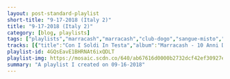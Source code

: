 ```yaml
---
layout: post-standard-playlist
short-title: "9-17-2018 (Italy 2)"
title: "9-17-2018 (Italy 2)"
category: [blog, playlists]
tags: ["playlists","marracash","marracash","club-dogo","sangue-misto","vale-lambo","club-dogo,-vincenzo,-marracash","marracash","vincenzo-da-via-anfossi,-marracash","kaos!","bassi-maestro","inoki","club-dogo","club-dogo","colle-der-fomento","bassi-maestro,-ape,-zampa","fabri-fibra","neffa","kaos!","frankie-hi-nrg-mc,-riccardo-sinigallia","mondo-marcio","mezzosangue","noyz-narcos","club-dogo","mistaman","club-dogo","marracash,-vincenzo-da-via-anfossi,-guè,-jake-la-furia","club-dogo,-marracash","j-ax,-guè","vincenzo-da-via-anfossi","kaos!","colle-der-fomento,-kaos-one","club-dogo","inoki,-joe-cassano","colle-der-fomento","vincenzo-da-via-anfossi,-club-dogo","fabri-fibra","fabri-fibra,-claver-gold","noyz-narcos","noyz-narcos","club-dogo","marracash","inoki","marracash","marracash","club-dogo,-marracash","club-dogo,-marracash","kaos!","guè","guè,-marracash","salmo","salmo","salmo,-travis-barker","salmo,-gemitaiz,-madman","salmo,-rose-villain","salmo,-victor-kwality,-travis-barker","salmo","salmo","salmo,-nitro","salmo,-fritz-da-cat","salmo","hell-raton,-ensi,-salmo,-en?gma,-bassi-maestro,-rocco-hunt,-gemitaiz","salmo","salmo","salmo","salmo,-nitro,-en?gma","guè,-tony-effe,-il-profeta","sfera-ebbasta","sfera-ebbasta","fabri-fibra","gemitaiz","vegas-jones,-nitro","el-raton,-bassi-maestro,-rasty-kilo,-madman,-en?gma,-noyz-narcos,-jack-the-smoker,-salmo,-rocco-hunt,-gemitaiz,-nitro","madman","sfera-ebbasta,-drefgold","emis-killa,-capo-plaza","salmo","ghali","salmo","salmo","dani-faiv,-tha-supreme","salmo","mambolosco,-edo-fendy","salmo","emis-killa","marracash,-salmo,-coez","gemitaiz","vegas-jones","achille-lauro,-boss-doms,-gemitaiz,-quentin40,-puritano","noyz-narcos","noyz-narcos","dark-polo-gang","sfera-ebbasta","rkomi,-marracash","gemitaiz,-madman","nitro","guè","gemitaiz,-guè","noyz-narcos,-salmo","madman,-gemitaiz","salmo","guè,-marracash","nitro","izi","capo-plaza,-ghali","gemitaiz","nitro,-salmo","salmo,-jack-the-smoker,-mondo-marcio,-coez","salmo","salmo","salmo","salmo,-mezzosangue","salmo","salmo","dark-polo-gang","kalash,-sfera-ebbasta","og-eastbull,-achille-lauro,-boss-doms","gemitaiz,-achille-lauro","canesecco","canesecco","canesecco,-jdr","canesecco","carl-brave-x-franco126","capo-plaza,-sfera-ebbasta,-drefgold","aban,-noyz-narcos","gabry-ponte,-dj-matrix,-mambolosco,-nashley","noyz-narcos,-duke-montana","capo-plaza","jack-the-smoker,-salmo","gemitaiz","carl-brave,-ugo-borghetti,-bipuntato","boomdabash,-loredana-bertè","achille-lauro,-gow-tribe,-boss-doms","nitro,-lazza","calcutta-","vasco-rossi","baby-k","en?gma,-hell-raton,-nitro","salmo,-slait","fabri-fibra","noyz-narcos,-luchè,-capo-plaza","fabri-fibra,-gianna-nannini","fabri-fibra,-nitro,-yazee","fabri-fibra","fabri-fibra,-tolu-kuti","fabri-fibra,-madman","fabri-fibra","fabri-fibra","nitro","calcutta-,-takagi,-ketra","fabri-fibra,-neffa","gemitaiz,-coez","capo-plaza","fabri-fibra","fabri-fibra","fabri-fibra","dark-polo-gang","og-eastbull,-dogslife,-mago-del-blocco","emis-killa","marracash,-guè","rocco-hunt,-neffa","babaman","nerone,-gemitaiz,-salmo","tutti-fenomeni,-close-listen","two-fingerz","two-fingerz","two-fingerz","two-fingerz","two-fingerz,-guè","two-fingerz","two-fingerz","two-fingerz,-fedez","two-fingerz","two-fingerz","two-fingerz","two-fingerz,-emis-killa","fedez","fedez","fedez","fedez,-j-ax","fedez,-guè","fedez","fedez","fedez","fedez","fedez,-gianna-nannini","fedez,-j-ax","fedez","club-dogo","club-dogo,-marracash","club-dogo,-j-ax","club-dogo,-il-cile","club-dogo","marracash","marracash","marracash,-emis-killa","marracash","marracash","marracash","marracash,-j-ax,-guè","club-dogo","club-dogo,-j-ax","club-dogo","club-dogo,-lele-spedicato-\"negramaro\"","club-dogo,-entics","club-dogo","club-dogo,-arisa","fedez","fabri-fibra,-elisa","fedez","fedez","fedez","fedez,-francesca-michielin","fedez","fedez,-malika-ayane","fedez","fedez,-elisa","fedez","fedez,-noemi","fedez","fedez,-j-ax","articolo-31","j-ax","articolo-31","j-ax","j-ax","articolo-31","j-ax","articolo-31,-paola-turci","j-ax","articolo-31,-reverendo","articolo-31","j-ax","j-ax","articolo-31","j-ax","articolo-31","articolo-31,-lucio-dalla","articolo-31","articolo-31","articolo-31","articolo-31","j-ax","articolo-31","articolo-31","j-ax","j-ax","articolo-31","articolo-31","j-ax","articolo-31","articolo-31","fabri-fibra","fabri-fibra","fabri-fibra","fabri-fibra,-nitro","fabri-fibra","club-dogo","salmo,-nitro,-jack-the-smoker,-stereoliez,-ceri","en?gma,-nitro","club-dogo","gemitaiz-&-madman,-coez","deleterio,-marracash,-attila","club-dogo","club-dogo","marracash","marracash","dargen-d'amico,-fedez,-mistico","j-ax","j-ax","j-ax","j-ax","j-ax","j-ax","j-ax","j-ax,-club-dogo","j-ax,-valerio-jovine","j-ax,-weedo","j-ax","j-ax,-fedez","marracash,-achille-lauro","marracash","marracash","marracash,-tiziano-ferro","fabri-fibra,-nesli","j-ax","j-ax","j-ax,-emiliano-valverde","club-dogo","don-joe,-club-dogo","fabri-fibra,-nitro,-salmo","fabri-fibra,-gemitaiz,-madman","marracash,-luchè","articolo-31,-paola-folli","nitro","briga","j-ax,-the-styles","caneda,-fedez,-j-ax,-gemitaiz,-rocco-hunt,-baby-k,-emis-killa","nitro,-dj-ms","nitro","guè","fabri-fibra,-marracash","guè,-akon","marracash","fedez,-danti,-simon-de-jano","fedez,-marracash,-guè","marracash,-fabri-fibra","guè","fedez","guè","fedez","fritz-da-cat,-guè,-nitro,-madman","fedez","guè","fedez","ensi,-noyz-narcos,-salmo","don-joe,-shablo,-fabri-fibra,-jake-la-furia,-noyz-narcos,-marracash,-guè,-j-ax,-francesco-sarcina","fedez","fedez,-mika","noyz-narcos-&-fritz-da-cat","noyz-narcos-&-fritz-da-cat,-salmo","shade","nitro","fabri-fibra,-guè","salmo,-hell-raton,-en?gma,-slait","articolo-31","sfera-ebbasta,-charlie-charles,-luchè,-marracash","guè","guè,-ntò","lowlow,-sercho,-briga","salmo","emis-killa,-j-ax","marracash","club-dogo","coez","marracash,-federica-abbate","coez","coez","cor-veleno","salmo","salmo","cor-veleno","cor-veleno","cor-veleno","marracash","cor-veleno","cor-veleno,-martina-may","fedez,-jake-la-furia","salmo","guè,-jack-jaselli","jake-la-furia,-luca-carboni","salmo","marracash","izi,-ensi","izi","j-ax,-fedez","jake-la-furia,-emis-killa","izi,-moses-sangare","nitro","nitro","marracash,-guè","marracash,-guè","marracash,-guè","marracash,-guè","marracash,-guè","cor-veleno,-danno","marracash,-guè","marracash,-guè","luchè","luchè,-guè","luchè","luchè,-da-blonde","fabri-fibra","fred-de-palma,-marracash","briga,-mostro,-clementino","fred-de-palma","briga","briga,-gemello","emis-killa","emis-killa,-jake-la-furia","emis-killa,-neffa","salmo,-rose-villain","marracash,-guè","j-ax,-fedez,-stash,-levante","j-ax,-fedez","lowlow","salmo,-nitro,-axos","ghali","sfera-ebbasta","marracash,-guè","marracash,-guè,-sfera-ebbasta","marracash,-guè,-fabri-fibra","marracash,-guè","lowlow,-marianne-mirage","j-ax,-fedez,-sergio-sylvestre","j-ax,-fedez","j-ax,-fedez","caparezza","fabri-fibra","fabri-fibra","fabri-fibra,-thegiornalisti","danti,-giulia-penna","guè","guè","guè,-sfera-ebbasta","salmo","sfera-ebbasta","guè,-el-micha","frankie-hi-nrg-mc,-riccardo-sinigallia","coez","coez","coez","coez","j-ax,-fedez","fabri-fibra","fabri-fibra","nitro","nitro","nitro","nitro,-madman","sfera-ebbasta,-quavo","perturbazione","viola","management","levante","diodato","green-like-july","cosmetic","linea-77,-ln-ripley","massimo-volume","appino","saluti-da-saturno","luminal","marco-germani,-laura-ferro","bianco","riccardo-latteri","carolina-bubbico","luca-morino,-combo-luminoso","fabio-cinti","elio-petri","fine-before-you-came","maria-antonietta","wildmen","spiral69","petramante","una-(ita)","giacomo-toni","kutso","the-cyborgs"]
tracks: [{"title":"Con I Soldi In Testa","album":"Marracash - 10 Anni Dopo (Inediti e Rarità)","artists":"Marracash"},{"title":"Nuovo Papa 2018","album":"Marracash - 10 Anni Dopo (Inediti e Rarità)","artists":"Marracash"},{"title":"Tornerò Da Re - Parte II","album":"Vile Denaro (Plus Tornerò Da Re Parte II)","artists":"Club Dogo"},{"title":"Lo straniero","album":"SXM","artists":"Sangue Misto"},{"title":"Patrizio","album":"Medusa Deluxe - EP","artists":"Vale Lambo"},{"title":"Puro Bogotà","album":"Vile Denaro (Plus Tornerò Da Re Radio Edit)","artists":"Club Dogo, Vincenzo, Marracash"},{"title":"Tutto Questo","album":"Marracash","artists":"Marracash"},{"title":"Popolari","album":"L'Ora D'Aria","artists":"Vincenzo Da Via Anfossi, Marracash"},{"title":"Il 6° Senso","album":"kARMA","artists":"Kaos!"},{"title":"Foto di gruppo","album":"Foto di gruppo","artists":"Bassi Maestro"},{"title":"Bologna By Night 2004","album":"Fabiano detto Inoki","artists":"Inoki"},{"title":"Cronache di resistenza - Hard to do","album":"Mi fist (Remastered version)","artists":"Club Dogo"},{"title":"Hardboiled - Sabotatori","album":"Mi fist (Remastered version)","artists":"Club Dogo"},{"title":"Il cielo su Roma","album":"Scienza Doppia H","artists":"Colle Der Fomento"},{"title":"Giorni matti (feat. Ape, Zampa)","album":"Classe 73","artists":"Bassi Maestro, Ape, Zampa"},{"title":"Rap in vena","album":"Mr. Simpatia (Remastered Version)","artists":"Fabri Fibra"},{"title":"Aspettando Il Sole","album":"Neffa E I Messaggeri Della Dopa","artists":"Neffa"},{"title":"Cose Preziose (Variante Di Lunenberg)","album":"-/-/-/-/- (L'attesa)","artists":"Kaos!"},{"title":"Quelli che benpensano (feat. Riccardo Sinigallia)","album":"La Morte Dei Miracoli & Diff. Coupling","artists":"Frankie HI-NRG MC, Riccardo Sinigallia"},{"title":"Dentro Alla Scatola","album":"Solo Un Uomo","artists":"Mondo Marcio"},{"title":"Diventa quello che sei","album":"Soul of a Supertramp","artists":"Mezzosangue"},{"title":"Attica","album":"Monster","artists":"Noyz Narcos"},{"title":"Una Volta Sola","album":"Penna Capitale","artists":"Club Dogo"},{"title":"Si salvi chi può","album":"M-theory","artists":"Mistaman"},{"title":"Butta Via Tutto","album":"Penna Capitale","artists":"Club Dogo"},{"title":"Benvenuti Nella Giungla","album":"Dogo Gang Presenta: Benvenuti Nella Giungla","artists":"Marracash, Vincenzo Da Via Anfossi, Guè, Jake La Furia"},{"title":"Briatori","album":"Penna Capitale","artists":"Club Dogo, Marracash"},{"title":"Rap n'roll","album":"Rap N' Roll","artists":"J-AX, Guè"},{"title":"Il Primo E L'Ultimo","album":"L'Ora D'Aria","artists":"Vincenzo Da Via Anfossi"},{"title":"La Via Del Vuoto","album":"-/-/-/-/- (L'attesa)","artists":"Kaos!"},{"title":"La Fenice (feat. Kaos One)","album":"Anima E Ghiaccio","artists":"Colle Der Fomento, Kaos One"},{"title":"Ragazzi Fuori Ft. Karkadan","album":"Dogocrazia","artists":"Club Dogo"},{"title":"Giorno E Notte (feat. Joe Cassano)","album":"The Newkingztape Vol. 1","artists":"Inoki, Joe Cassano"},{"title":"Piu' Forte Delle Bombe","album":"Anima E Ghiaccio","artists":"Colle Der Fomento"},{"title":"Cartier","album":"L'Ora D'Aria","artists":"Vincenzo Da Via Anfossi, Club Dogo"},{"title":"Bisogna Scrivere","album":"Guerra E Pace","artists":"Fabri Fibra"},{"title":"Idee Stupide","album":"Tradimento 10 Anni - Reloaded","artists":"Fabri Fibra, Claver Gold"},{"title":"Zoo De Roma","album":"Guilty","artists":"Noyz Narcos"},{"title":"Attica","album":"Monster Reloaded","artists":"Noyz Narcos"},{"title":"Spaghetti Western","album":"Vile Denaro","artists":"Club Dogo"},{"title":"Popolare 2018","album":"Marracash - 10 Anni Dopo (Inediti e Rarità)","artists":"Marracash"},{"title":"Il mio paese se ne frega","album":"Nobiltà di strada","artists":"Inoki"},{"title":"Dritto Al Punto","album":"Marracash","artists":"Marracash"},{"title":"Si' Si' Con La Testa","album":"Marracash","artists":"Marracash"},{"title":"Meglio Che Morto","album":"Dogocrazia","artists":"Club Dogo, Marracash"},{"title":"D.o.g.o.","album":"Penna Capitale","artists":"Club Dogo, Marracash"},{"title":"Insomnia","album":"kARMA","artists":"Kaos!"},{"title":"Mollami","album":"Vero","artists":"Guè"},{"title":"Relaxxx","album":"Gentleman","artists":"Guè, Marracash"},{"title":"PERDONAMI","album":"PERDONAMI","artists":"Salmo"},{"title":"Faraway","album":"Midnite (Deluxe Version)","artists":"Salmo"},{"title":"Bentley vs Cadillac (feat. Travis Barker)","album":"Hellvisback Platinum","artists":"Salmo, Travis Barker"},{"title":"Killer Game (feat. Gemitaiz & Madman)","album":"Midnite (Deluxe Version)","artists":"Salmo, Gemitaiz, MadMan"},{"title":"Don Medellín (feat. Rose Villain)","album":"Hellvisback Platinum","artists":"Salmo, Rose Villain"},{"title":"Il messia (feat. Victor Kwality & Travis Barker)","album":"Hellvisback","artists":"Salmo, Victor Kwality, Travis Barker"},{"title":"1984","album":"Hellvisback","artists":"Salmo"},{"title":"7 am","album":"Hellvisback","artists":"Salmo"},{"title":"Space Invaders (feat. Nitro)","album":"Midnite (Deluxe Version)","artists":"Salmo, Nitro"},{"title":"Demons To Diamonds (feat. Fritz da Cat)","album":"Death USB","artists":"Salmo, Fritz Da Cat"},{"title":"Un dio personale","album":"The Island Chainsaw Massacre","artists":"Salmo"},{"title":"King's Supreme","album":"Machete Mixtape Gold Edition","artists":"Hell Raton, Ensi, Salmo, En?gma, Bassi Maestro, Rocco Hunt, Gemitaiz"},{"title":"La prima volta","album":"The Island Chainsaw Massacre","artists":"Salmo"},{"title":"L'erba di Grace","album":"The Island Chainsaw Massacre","artists":"Salmo"},{"title":"S.A.L.M.O.","album":"Midnite (Deluxe Version)","artists":"Salmo"},{"title":"Crudité","album":"Machete Mixtape, Vol. 3","artists":"Salmo, Nitro, En?gma"},{"title":"Scarafaggio","album":"Gentleman","artists":"Guè, Tony Effe, Il Profeta"},{"title":"20 Collane","album":"Rockstar","artists":"Sfera Ebbasta"},{"title":"Ricchi x Sempre","album":"Rockstar","artists":"Sfera Ebbasta"},{"title":"La Pula Bussò","album":"Tradimento Platinum Edition","artists":"Fabri Fibra"},{"title":"Fuori","album":"Fuori","artists":"Gemitaiz"},{"title":"Trankilo","album":"Chic Nisello","artists":"Vegas Jones, Nitro"},{"title":"Battle Royale","album":"Machete Mixtape Iii","artists":"El Raton, Bassi Maestro, Rasty Kilo, MadMan, En?gma, Noyz Narcos, Jack The Smoker, Salmo, Rocco Hunt, Gemitaiz, Nitro"},{"title":"Bolla Papale Freestyle","album":"MM Vol. 2","artists":"MadMan"},{"title":"Sciroppo (feat. DrefGold)","album":"Rockstar (International Version)","artists":"Sfera Ebbasta, DrefGold"},{"title":"Serio (feat. Capo Plaza)","album":"Serio","artists":"Emis Killa, Capo Plaza"},{"title":"Russell Crowe","album":"Midnite (Deluxe Version)","artists":"Salmo"},{"title":"Cara Italia","album":"Cara Italia","artists":"Ghali"},{"title":"Yoko-ono","album":"The Island Chainsaw Massacre","artists":"Salmo"},{"title":"Giuda","album":"Hellvisback","artists":"Salmo"},{"title":"Gameboy Color - prod. tha Supreme","album":"Gameboy Color (prod. tha Supreme)","artists":"Dani Faiv, tha Supreme"},{"title":"Il senso dell'odio","album":"The Island Chainsaw Massacre","artists":"Salmo"},{"title":"Guarda come flexo","album":"Guarda come flexo","artists":"MamboLosco, Edo Fendy"},{"title":"Prima di dormire","album":"The Island Chainsaw Massacre","artists":"Salmo"},{"title":"Linda","album":"Linda","artists":"Emis Killa"},{"title":"A Volte Esagero","album":"Status","artists":"Marracash, Salmo, Coez"},{"title":"Oro E Argento","album":"Oro E Argento","artists":"Gemitaiz"},{"title":"Malibu","album":"Malibu","artists":"Vegas Jones"},{"title":"Thoiry Remix (Samba Trap Vol. 3 - Mitraglia Rec) (feat. Gemitaiz, Quentin40 & Puritano)","album":"Thoiry Remix (Samba Trap Vol. 3 - Mitraglia Rec) (feat. Gemitaiz, Quentin40 & Puritano)","artists":"Achille Lauro, Boss Doms, Gemitaiz, Quentin40, Puritano"},{"title":"Drag You to Hell","album":"B.B.C. Project","artists":"Noyz Narcos"},{"title":"My Love Song","album":"Monster","artists":"Noyz Narcos"},{"title":"Diego Armando Maradona","album":"Sick Side","artists":"Dark Polo Gang"},{"title":"Serpenti A Sonagli","album":"Rockstar","artists":"Sfera Ebbasta"},{"title":"Milano Bachata","album":"Io In Terra","artists":"Rkomi, Marracash"},{"title":"Blue Sky","album":"Kepler","artists":"Gemitaiz, MadMan"},{"title":"Rotten","album":"Suicidol","artists":"Nitro"},{"title":"Squalo","album":"Vero","artists":"Guè"},{"title":"Tanta Roba Anthem (feat. Guè)","album":"Tanta Roba Anthem (feat. Guè)","artists":"Gemitaiz, Guè"},{"title":"Mic Check (feat. Salmo)","album":"Enemy","artists":"Noyz Narcos, Salmo"},{"title":"Veleno 6","album":"MM Vol. 2","artists":"MadMan, Gemitaiz"},{"title":"L'alba","album":"Hellvisback","artists":"Salmo"},{"title":"Brivido","album":"Bravo Ragazzo (Royal Edition)","artists":"Guè, Marracash"},{"title":"Pleasantville","album":"Suicidol","artists":"Nitro"},{"title":"Chic","album":"Fenice","artists":"Izi"},{"title":"Ne è valsa la pena (feat. Ghali)","album":"20","artists":"Capo Plaza, Ghali"},{"title":"Scappo Via","album":"QVC Collection","artists":"Gemitaiz"},{"title":"Chairaggione (feat. Salmo)","album":"No Comment","artists":"Nitro, Salmo"},{"title":"Non esco mai","album":"Machete Mixtape, Vol. 3","artists":"Salmo, Jack The Smoker, Mondo Marcio, Coez"},{"title":"La festa è finita","album":"Hellvisback Platinum","artists":"Salmo"},{"title":"Black Widow","album":"Hellvisback Platinum","artists":"Salmo"},{"title":"Borderline","album":"Midnite (Deluxe Version)","artists":"Salmo"},{"title":"Sadico (feat. Mezzosangue)","album":"Midnite (Deluxe Version)","artists":"Salmo, Mezzosangue"},{"title":"Weishaupt","album":"Midnite (Deluxe Version)","artists":"Salmo"},{"title":"Io sono qui","album":"Hellvisback","artists":"Salmo"},{"title":"British","album":"British","artists":"Dark Polo Gang"},{"title":"Mwaka Moon - Remix","album":"Mwaka Moon (Remix)","artists":"Kalash, Sfera Ebbasta"},{"title":"Ballo del blocco feat. Achille Lauro (prod. Boss Doms) (feat. Achille Lauro & Boss Doms)","album":"Ballo del blocco feat. Achille Lauro (prod. Boss Doms) (feat. Achille Lauro & Boss Doms)","artists":"OG Eastbull, Achille Lauro, Boss Doms"},{"title":"Keanu Reeves (feat. Achille Lauro)","album":"Davide","artists":"Gemitaiz, Achille Lauro"},{"title":"S.P.Q.R.","album":"S.P.Q.R.","artists":"Canesecco"},{"title":"Senza Collare","album":"Senza Collare 2012","artists":"Canesecco"},{"title":"Dale Pa Atras (feat. Jdr)","album":"Senza Collare 2012","artists":"Canesecco, JDR"},{"title":"Me Te Inculo","album":"Senza Collare 2012","artists":"Canesecco"},{"title":"Tararì Tararà","album":"Polaroid 2.0","artists":"Carl Brave x Franco126"},{"title":"Tesla (feat. Sfera Ebbasta & DrefGold)","album":"20","artists":"Capo Plaza, Sfera Ebbasta, DrefGold"},{"title":"16 barre","album":"16 barre","artists":"Aban, Noyz Narcos"},{"title":"Ghostblaster","album":"Ghostblaster","artists":"Gabry Ponte, DJ Matrix, MamboLosco, Nashley"},{"title":"Don't Fuck With Me","album":"Verano Zombie","artists":"Noyz Narcos, Duke Montana"},{"title":"Nike Boy","album":"20","artists":"Capo Plaza"},{"title":"Sogni d'odio (feat. Salmo)","album":"Jack uccide","artists":"Jack The Smoker, Salmo"},{"title":"Mettere Giù","album":"L'Unico Compromesso (2016 Version)","artists":"Gemitaiz"},{"title":"Scusa (feat. Ugo Borghetti & B)","album":"Notti Brave","artists":"Carl Brave, Ugo Borghetti, Bipuntato"},{"title":"Non Ti Dico No","album":"Non Ti Dico No","artists":"Boomdabash, Loredana Bertè"},{"title":"Midnight Carnival","album":"Midnight Carnival","artists":"Achille Lauro, Gow Tribe, Boss Doms"},{"title":"Passepartout (feat. Lazza)","album":"No Comment","artists":"Nitro, Lazza"},{"title":"Paracetamolo","album":"Evergreen","artists":"Calcutta "},{"title":"Sally","album":"Nessun Pericolo...Per Te (Remastered 2017)","artists":"Vasco Rossi"},{"title":"Da zero a cento","album":"Da zero a cento","artists":"Baby K"},{"title":"Ganja Boat","album":"Machete Mixtape Gold Edition","artists":"En?gma, Hell Raton, Nitro"},{"title":"Morte in diretta","album":"The Island Chainsaw Massacre","artists":"Salmo, Slait"},{"title":"Non fare la puttana","album":"Mr. Simpatia (Remastered Version)","artists":"Fabri Fibra"},{"title":"Casa Mia (feat. Luchè & Capo Plaza)","album":"Enemy","artists":"Noyz Narcos, Luchè, Capo Plaza"},{"title":"In Italia","album":"Bugiardo (Slidepack)","artists":"Fabri Fibra, Gianna Nannini"},{"title":"Vaffan***O Scemo - Yazee Remix","album":"Tradimento 10 Anni - Reloaded","artists":"Fabri Fibra, Nitro, Yazee"},{"title":"CVDM","album":"Fenomeno (Masterchef EP)","artists":"Fabri Fibra"},{"title":"Su Le Mani","album":"Tradimento 10 Anni - Reloaded","artists":"Fabri Fibra, Tolu Kuti"},{"title":"Rompiti Il Collo","album":"Tradimento 10 Anni - Reloaded","artists":"Fabri Fibra, MadMan"},{"title":"Tranne Te","album":"Controcultura","artists":"Fabri Fibra"},{"title":"Applausi Per Fibra","album":"Tradimento Platinum Edition","artists":"Fabri Fibra"},{"title":"The Dark Side of the Mood","album":"Suicidol Post Mortem","artists":"Nitro"},{"title":"Oroscopo (feat. Takagi & Ketra)","album":"Oroscopo (feat. Takagi & Ketra)","artists":"Calcutta , Takagi, Ketra"},{"title":"Panico","album":"Guerra E Pace","artists":"Fabri Fibra, Neffa"},{"title":"Davide (feat. Coez)","album":"Davide","artists":"Gemitaiz, Coez"},{"title":"Interlude (Ora è la mia ora)","album":"20","artists":"Capo Plaza"},{"title":"Le Donne","album":"Controcultura","artists":"Fabri Fibra"},{"title":"Il Tappo","album":"Tradimento Platinum Edition","artists":"Fabri Fibra"},{"title":"Gonfio così","album":"Mr. Simpatia (Remastered Version)","artists":"Fabri Fibra"},{"title":"Diego Armando Maradona","album":"Sick Side","artists":"Dark Polo Gang"},{"title":"Bella Giornata (prod. Dogslife, Mago del blocco) (feat. Dogslife & Mago del Blocco)","album":"Bella Giornata (prod. Dogslife, Mago del blocco) (feat. Dogslife & Mago del Blocco)","artists":"OG Eastbull, Dogslife, Mago del Blocco"},{"title":"Rollercoaster","album":"Rollercoaster","artists":"Emis Killa"},{"title":"Salvador Dalì","album":"Santeria","artists":"Marracash, Guè"},{"title":"Se mi chiami (feat. Neffa)","album":"SignorHunt","artists":"Rocco Hunt, Neffa"},{"title":"La Coca","album":"Raggasonico","artists":"Babaman"},{"title":"Papparapa'","album":"Max","artists":"Nerone, Gemitaiz, Salmo"},{"title":"Per quanto ti amo","album":"Per quanto ti amo","artists":"Tutti Fenomeni, Close Listen"},{"title":"Amami","album":"Two Fingerz V","artists":"Two Fingerz"},{"title":"Burattino","album":"Mouse Music","artists":"Two Fingerz"},{"title":"Ciao","album":"Two Fingerz V","artists":"Two Fingerz"},{"title":"Come le vie a NY","album":"Mouse Music","artists":"Two Fingerz"},{"title":"Eco (feat. Guè)","album":"Mouse Music","artists":"Two Fingerz, Guè"},{"title":"Fuori piove","album":"Mouse Music","artists":"Two Fingerz"},{"title":"Guerra","album":"Two Fingerz V","artists":"Two Fingerz"},{"title":"La cassa dritta (feat. Fedez)","album":"Two Fingerz V","artists":"Two Fingerz, Fedez"},{"title":"Palloncini","album":"Two Fingerz V","artists":"Two Fingerz"},{"title":"Questa musica","album":"Mouse Music","artists":"Two Fingerz"},{"title":"Una bomba atomica","album":"Two Fingerz V","artists":"Two Fingerz"},{"title":"Vai a lavorare (feat. Emis Killa)","album":"Mouse Music","artists":"Two Fingerz, Emis Killa"},{"title":"Polaroid","album":"Sig. Brainwash - L'arte di accontentare","artists":"Fedez"},{"title":"Signorsì","album":"Sig. Brainwash - L'arte di accontentare","artists":"Fedez"},{"title":"Non ci pensi mai","album":"Sig. Brainwash - L'arte di accontentare","artists":"Fedez"},{"title":"Sembra semplice (feat. J-AX)","album":"Sig. Brainwash - L'arte di accontentare","artists":"Fedez, J-AX"},{"title":"Pensavo fosse amore e invece... (feat. Guè)","album":"Sig. Brainwash - L'arte di accontentare","artists":"Fedez, Guè"},{"title":"Nel mio piccolo","album":"Sig. Brainwash - L'arte di accontentare","artists":"Fedez"},{"title":"Presa bene (ogni tanto)","album":"Sig. Brainwash - L'arte di accontentare","artists":"Fedez"},{"title":"Dai cazzo Federico","album":"Sig. Brainwash - L'arte di accontentare","artists":"Fedez"},{"title":"Faccio brutto","album":"Sig. Brainwash - L'arte di accontentare","artists":"Fedez"},{"title":"Nuvole di fango (feat. Gianna Nannini)","album":"Sig. Brainwash - L'arte di accontentare Diamond Edition","artists":"Fedez, Gianna Nannini"},{"title":"Alza la testa (feat. J-AX)","album":"Il mio primo disco da venduto","artists":"Fedez, J-AX"},{"title":"Liberi in cattività","album":"Il mio primo disco da venduto","artists":"Fedez"},{"title":"Chissenefrega (In Discoteca)","album":"Noi Siamo Il Club (Reloaded Edition)","artists":"Club Dogo"},{"title":"Noi Siamo Il Club","album":"Noi Siamo Il Club (Reloaded Edition)","artists":"Club Dogo, Marracash"},{"title":"Sangue Blu","album":"Noi Siamo Il Club (Reloaded Edition)","artists":"Club Dogo, J-AX"},{"title":"Tutto Ciò Che Ho - New Version","album":"Noi Siamo Il Club (Reloaded Edition)","artists":"Club Dogo, Il Cile"},{"title":"Se Tu Fossi Me","album":"Noi Siamo Il Club (Reloaded Edition)","artists":"Club Dogo"},{"title":"Status","album":"Status","artists":"Marracash"},{"title":"King Del Rap","album":"King Del Rap","artists":"Marracash"},{"title":"Giusto Un Giro","album":"King Del Rap","artists":"Marracash, Emis Killa"},{"title":"Badabum Cha Cha","album":"Marracash","artists":"Marracash"},{"title":"Non Confondermi","album":"Marracash","artists":"Marracash"},{"title":"La Danza Della Pioggia","album":"Marracash","artists":"Marracash"},{"title":"Fattore Wow","album":"Marracash","artists":"Marracash, J-AX, Guè"},{"title":"Sgrilla!!","album":"Dogocrazia","artists":"Club Dogo"},{"title":"Brucia Ancora","album":"Dogocrazia","artists":"Club Dogo, J-AX"},{"title":"Lisa","album":"Non Siamo Più Quelli Di Mi Fist","artists":"Club Dogo"},{"title":"Sayonara","album":"Non Siamo Più Quelli Di Mi Fist","artists":"Club Dogo, Lele Spedicato \"Negramaro\""},{"title":"Quando Tornerò","album":"Non Siamo Più Quelli Di Mi Fist","artists":"Club Dogo, Entics"},{"title":"Dieci Anni Fa","album":"Non Siamo Più Quelli Di Mi Fist","artists":"Club Dogo"},{"title":"Fragili","album":"Non Siamo Più Quelli Di Mi Fist","artists":"Club Dogo, Arisa"},{"title":"Generazione bho","album":"Generazione bho","artists":"Fedez"},{"title":"Dagli Sbagli Si Impara","album":"Guerra E Pace","artists":"Fabri Fibra, Elisa"},{"title":"Vivere in campagna pubblicitaria","album":"Pop-hoolista","artists":"Fedez"},{"title":"Bella addormentata nel Bronx","album":"Pop-hoolista","artists":"Fedez"},{"title":"Voglio averti account","album":"Pop-hoolista","artists":"Fedez"},{"title":"Magnifico (feat. Francesca Michielin)","album":"Pop-hoolista","artists":"Fedez, Francesca Michielin"},{"title":"Non c'è due senza trash","album":"Pop-hoolista","artists":"Fedez"},{"title":"Sirene (feat. Malika Ayane)","album":"Pop-hoolista","artists":"Fedez, Malika Ayane"},{"title":"L'hai voluto tu","album":"Pop-hoolista","artists":"Fedez"},{"title":"Pop-hoolista (feat. Elisa)","album":"Pop-hoolista","artists":"Fedez, Elisa"},{"title":"Cardinal chic","album":"Pop-hoolista","artists":"Fedez"},{"title":"L'amore eternit (feat. Noemi)","album":"Pop-hoolista","artists":"Fedez, Noemi"},{"title":"Come no","album":"Pop-hoolista","artists":"Fedez"},{"title":"Viva l'Iva (feat. J-AX)","album":"Pop-hoolista","artists":"Fedez, J-AX"},{"title":"A Pugni Col Mondo","album":"Italiano Medio","artists":"Articolo 31"},{"title":"Altra vita","album":"Meglio Prima (?)","artists":"J-AX"},{"title":"Così e cosà","album":"Così Com' è","artists":"Articolo 31"},{"title":"Deca Dance","album":"Deca Dance","artists":"J-AX"},{"title":"Di Sana Pianta","album":"Di Sana Pianta","artists":"J-AX"},{"title":"Domani smetto","album":"Domani Smetto","artists":"Articolo 31"},{"title":"Domenica da coma","album":"Meglio Prima (?)","artists":"J-AX"},{"title":"Fuck You","album":"Domani Smetto","artists":"Articolo 31, Paola Turci"},{"title":"Generazione Zero","album":"Di Sana Pianta","artists":"J-AX"},{"title":"Gente che spera","album":"Domani Smetto","artists":"Articolo 31, Reverendo"},{"title":"I Consigli Di Un Pirla","album":"Italiano Medio","artists":"Articolo 31"},{"title":"I Love My Bike","album":"Meglio Prima (?)","artists":"J-AX"},{"title":"I Love Paranoia","album":"Deca Dance","artists":"J-AX"},{"title":"Il funkytarro","album":"Così Com' è","artists":"Articolo 31"},{"title":"Immorale","album":"Deca Dance","artists":"J-AX"},{"title":"L'altra metà","album":"Domani Smetto","artists":"Articolo 31"},{"title":"L'impresa eccezionale (feat. Lucio Dalla)","album":"Così Com' è","artists":"Articolo 31, Lucio Dalla"},{"title":"L'Italiano medio","album":"Italiano Medio","artists":"Articolo 31"},{"title":"L'Ultima Bomba In Città","album":"Domani Smetto","artists":"Articolo 31"},{"title":"La Canzone Del Dito","album":"Italiano Medio","artists":"Articolo 31"},{"title":"Maria Maria","album":"Messa Di Vespiri","artists":"Articolo 31"},{"title":"Meglio prima","album":"Meglio Prima (?)","artists":"J-AX"},{"title":"Non è un film","album":"Domani Smetto","artists":"Articolo 31"},{"title":"Pere","album":"Domani Smetto","artists":"Articolo 31"},{"title":"Piccoli per sempre","album":"Di Sana Pianta","artists":"J-AX"},{"title":"Reci-Divo","album":"Meglio Prima (?)","artists":"J-AX"},{"title":"Senza Dubbio","album":"Italiano Medio","artists":"Articolo 31"},{"title":"Spirale ovale","album":"Domani Smetto","artists":"Articolo 31"},{"title":"Ti amo o ti ammazzo","album":"Di Sana Pianta","artists":"J-AX"},{"title":"Tranqi Funky","album":"Così Com' è","artists":"Articolo 31"},{"title":"Noi No","album":"Domani Smetto","artists":"Articolo 31"},{"title":"Dove Fuggi?","album":"Turbe Giovanili","artists":"Fabri Fibra"},{"title":"Che Cazzata","album":"Tradimento Platinum Edition","artists":"Fabri Fibra"},{"title":"Vip In Trip","album":"Controcultura","artists":"Fabri Fibra"},{"title":"Doggy Style","album":"Machete Mixtape, Vol. 3","artists":"Fabri Fibra, Nitro"},{"title":"Rap in vena","album":"Hip Hop italiano: The Best Of","artists":"Fabri Fibra"},{"title":"Sai Zio","album":"Non Siamo Più Quelli Di Mi Fist","artists":"Club Dogo"},{"title":"Non sopporto (feat. Stereoliez & Ceri)","album":"Machete Mixtape, Vol. 3","artists":"Salmo, Nitro, Jack The Smoker, Stereoliez, Ceri"},{"title":"Au Revoir","album":"Machete Mixtape, Vol. 3","artists":"En?gma, Nitro"},{"title":"Il Mio Mondo, Le Mie Regole","album":"Dogocrazia","artists":"Club Dogo"},{"title":"Instagrammo","album":"Kepler","artists":"Gemitaiz & Madman, Coez"},{"title":"Gran Rap","album":"Dadaismo","artists":"Deleterio, Marracash, Attila"},{"title":"Spacco Tutto","album":"Spacco Tutto","artists":"Club Dogo"},{"title":"Soldi","album":"Non Siamo Più Quelli Di Mi Fist","artists":"Club Dogo"},{"title":"Sindrome Depressiva Da Social Network","album":"Status (Anteprima)","artists":"Marracash"},{"title":"In Radio","album":"Status (Anteprima)","artists":"Marracash"},{"title":"Bocciofili (con Fedez e Mistico)","album":"Vivere Aiuta A Non Morire","artists":"Dargen D'Amico, Fedez, Mistico"},{"title":"Intro","album":"Il bello d'esser brutti","artists":"J-AX"},{"title":"Ribelle e basta","album":"Il bello d'esser brutti","artists":"J-AX"},{"title":"Sopra la media","album":"Il bello d'esser brutti","artists":"J-AX"},{"title":"Sono di moda","album":"Il bello d'esser brutti","artists":"J-AX"},{"title":"Hai rotto il catso","album":"Il bello d'esser brutti","artists":"J-AX"},{"title":"Santoro e peyote","album":"Il bello d'esser brutti","artists":"J-AX"},{"title":"Il bello d'esser brutti","album":"Il bello d'esser brutti","artists":"J-AX"},{"title":"Old Skull","album":"Il bello d'esser brutti","artists":"J-AX, Club Dogo"},{"title":"Un altro viaggio","album":"Il bello d'esser brutti","artists":"J-AX, Valerio Jovine"},{"title":"The Pub Song","album":"Il bello d'esser brutti","artists":"J-AX, Weedo"},{"title":"L'uomo col cappello","album":"Il bello d'esser brutti","artists":"J-AX"},{"title":"Bimbiminkia4life","album":"Il bello d'esser brutti","artists":"J-AX, Fedez"},{"title":"Don","album":"Status","artists":"Marracash, Achille Lauro"},{"title":"20 Anni (Peso)","album":"Status","artists":"Marracash"},{"title":"Vendetta","album":"Status","artists":"Marracash"},{"title":"Senza Un Posto Nel Mondo","album":"Status","artists":"Marracash, Tiziano Ferro"},{"title":"Vaffan***O Scemo","album":"Tradimento Platinum Edition","artists":"Fabri Fibra, Nesli"},{"title":"Miss&MrHyde","album":"Il bello d'esser brutti","artists":"J-AX"},{"title":"Rock City","album":"Il bello d'esser brutti","artists":"J-AX"},{"title":"Tutto o niente","album":"Il bello d'esser brutti","artists":"J-AX, Emiliano Valverde"},{"title":"Weekend","album":"Weekend","artists":"Club Dogo"},{"title":"Status Symbol","album":"Ora O Mai Più","artists":"Don Joe, Club Dogo"},{"title":"Dexter","album":"Squallor","artists":"Fabri Fibra, Nitro, Salmo"},{"title":"Non Me Ne Frega Un Cazzo","album":"Squallor","artists":"Fabri Fibra, Gemitaiz, MadMan"},{"title":"Sushi & Cocaina","album":"Status","artists":"Marracash, Luchè"},{"title":"Domani (feat. Paola Folli)","album":"Così Com' è","artists":"Articolo 31, Paola Folli"},{"title":"Rotten","album":"Rotten","artists":"Nitro"},{"title":"Sei di mattina - Acoustic Version","album":"Never Again","artists":"Briga"},{"title":"+ Stile","album":"Di Sana Pianta","artists":"J-AX, The Styles"},{"title":"Seven","album":"Seven","artists":"Caneda, Fedez, J-AX, Gemitaiz, Rocco Hunt, Baby K, Emis Killa"},{"title":"Stronzo (feat. DJ MS)","album":"Suicidol","artists":"Nitro, Dj MS"},{"title":"Suicidol","album":"Suicidol","artists":"Nitro"},{"title":"Le Bimbe Piangono","album":"Le Bimbe Piangono","artists":"Guè"},{"title":"Playboy","album":"Squallor","artists":"Fabri Fibra, Marracash"},{"title":"Interstellar","album":"Vero (Anteprima)","artists":"Guè, Akon"},{"title":"Bentornato","album":"Status","artists":"Marracash"},{"title":"Single a vita (feat. Danti & Simon De Jano)","album":"Sig. Brainwash - L'arte di accontentare Diamond Edition","artists":"Fedez, Danti, Simon De Jano"},{"title":"Blues (feat. Marracash & Guè)","album":"Il mio primo disco da venduto","artists":"Fedez, Marracash, Guè"},{"title":"Vita Da Star - RMX","album":"Vita Da Star RMX / Playboy","artists":"Marracash, Fabri Fibra"},{"title":"Oro E Diamanti","album":"Vero","artists":"Guè"},{"title":"Ti vorrei dire","album":"Penisola che non c'è","artists":"Fedez"},{"title":"Bosseggiando","album":"Vero","artists":"Guè"},{"title":"Jet Set","album":"Il mio primo disco da venduto","artists":"Fedez"},{"title":"Never","album":"Fritz","artists":"Fritz Da Cat, Guè, Nitro, MadMan"},{"title":"Si scrive schiavitù si legge libertà","album":"Sig. Brainwash - L'arte di accontentare Diamond Edition","artists":"Fedez"},{"title":"Equilibrio","album":"Vero","artists":"Guè"},{"title":"Olivia Oil","album":"Pop-hoolista","artists":"Fedez"},{"title":"Stratocaster (feat. Noyz Narcos & Salmo)","album":"Rock Steady","artists":"Ensi, Noyz Narcos, Salmo"},{"title":"Le Leggende Non Muoiono Mai (Thori & Rocce Anthem)","album":"Le Leggende Non Muoiono Mai","artists":"Don Joe, Shablo, Fabri Fibra, Jake La Furia, Noyz Narcos, Marracash, Guè, J-AX, Francesco Sarcina"},{"title":"21 grammi","album":"21 grammi","artists":"Fedez"},{"title":"Beautiful Disaster","album":"Pop-Hoolista Cosodipinto Edition","artists":"Fedez, MIKA"},{"title":"Localz Only","album":"Localz Only","artists":"Noyz Narcos & Fritz Da Cat"},{"title":"Dal Tramonto All'Alba","album":"Localz Only","artists":"Noyz Narcos & Fritz Da Cat, Salmo"},{"title":"Mai una gioia","album":"Mirabilansia","artists":"Shade"},{"title":"Sassi e diamanti","album":"Suicidol","artists":"Nitro"},{"title":"E Tu Ci Convivi","album":"Squallor","artists":"Fabri Fibra, Guè"},{"title":"The Island (feat. Hell Raton, En?gma & Slait)","album":"Midnite (Deluxe Version)","artists":"Salmo, Hell Raton, En?gma, Slait"},{"title":"Bestie Mutanti","album":"Italiano Medio","artists":"Articolo 31"},{"title":"XDVRMX","album":"XDVR Reloaded","artists":"Sfera Ebbasta, Charlie Charles, Luchè, Marracash"},{"title":"Vero","album":"Vero (Royal Edition)","artists":"Guè"},{"title":"Tuta Di Felpa","album":"Vero (Royal Edition)","artists":"Guè, Ntò"},{"title":"Le solite canzoni","album":"Per sempre","artists":"lowlow, Sercho, Briga"},{"title":"1984","album":"1984","artists":"Salmo"},{"title":"A cena dai tuoi (feat. J-Ax) (feat. J-Ax)","album":"Mercurio","artists":"Emis Killa, J-AX"},{"title":"Catatonica","album":"Catatonica","artists":"Marracash"},{"title":"Un'Altra Via Non C'è","album":"Non Siamo Più Quelli Di Mi Fist","artists":"Club Dogo"},{"title":"Jet","album":"Niente che non va","artists":"Coez"},{"title":"Niente Canzoni D'Amore - Inedito","album":"Status (Inediti, Rarità & Live)","artists":"Marracash, Federica Abbate"},{"title":"La rabbia dei secondi","album":"Niente che non va","artists":"Coez"},{"title":"Niente che non va","album":"Niente che non va","artists":"Coez"},{"title":"Le guardie i pompieri e l'ambulanza","album":"Heavy Metal","artists":"Cor Veleno"},{"title":"Mic Taser","album":"Hellvisback","artists":"Salmo"},{"title":"Black Widow","album":"Hellvisback","artists":"Salmo"},{"title":"Un mestiere qualunque","album":"Heavy Metal","artists":"Cor Veleno"},{"title":"Fenomeni","album":"Heavy Metal","artists":"Cor Veleno"},{"title":"Heavy Metal","album":"Heavy Metal","artists":"Cor Veleno"},{"title":"Sogni Non Tuoi","album":"Status (Vendetta Edition)","artists":"Marracash"},{"title":"Non mentirmi mai - Originale","album":"Primo Squarta / Bomboclat","artists":"Cor Veleno"},{"title":"Spezzami l'anima (feat. Martina May)","album":"Buona Pace","artists":"Cor Veleno, Martina May"},{"title":"Il cemento non è un fiore (feat. Jake La Furia)","album":"Il mio primo disco da venduto","artists":"Fedez, Jake La Furia"},{"title":"Hellvisback","album":"Hellvisback","artists":"Salmo"},{"title":"Fuori Orario - Acoustic Jam Session","album":"Vero (Royal Edition)","artists":"Guè, Jack Jaselli"},{"title":"Fuori Da Qui","album":"Fuori Da Qui","artists":"Jake La Furia, Luca Carboni"},{"title":"Daytona","album":"Hellvisback","artists":"Salmo"},{"title":"Sabbie Mobili","album":"King Del Rap","artists":"Marracash"},{"title":"Casa (feat. Ensi)","album":"Zeta - Il Film (Original Soundtrack)","artists":"Izi, Ensi"},{"title":"Chic","album":"Chic","artists":"Izi"},{"title":"Vorrei ma non posto","album":"Vorrei ma non posto","artists":"J-AX, Fedez"},{"title":"Qualcuno","album":"Fuori Da Qui","artists":"Jake La Furia, Emis Killa"},{"title":"Scusa (feat. Moses Sangare)","album":"Fenice","artists":"Izi, Moses Sangare"},{"title":"Stronzo, Pt. 2","album":"Suicidol Post Mortem","artists":"Nitro"},{"title":"Solo quando bevo","album":"Suicidol Post Mortem","artists":"Nitro"},{"title":"Nulla Accade","album":"Santeria","artists":"Marracash, Guè"},{"title":"Money","album":"Santeria","artists":"Marracash, Guè"},{"title":"Cantante Italiana","album":"Santeria","artists":"Marracash, Guè"},{"title":"Senza Dio","album":"Santeria","artists":"Marracash, Guè"},{"title":"Salvador Dalì","album":"Santeria","artists":"Marracash, Guè"},{"title":"A pieno titolo (feat. Danno)","album":"A pieno titolo (feat. Danno)","artists":"Cor Veleno, Danno"},{"title":"Insta Lova","album":"Santeria","artists":"Marracash, Guè"},{"title":"Quasi Amici","album":"Santeria","artists":"Marracash, Guè"},{"title":"Violento","album":"Malammore","artists":"Luchè"},{"title":"Bello","album":"Malammore","artists":"Luchè, Guè"},{"title":"Che Dio Mi Benedica","album":"Malammore","artists":"Luchè"},{"title":"Lo Stesso Viso","album":"Malammore","artists":"Luchè, Da Blonde"},{"title":"Lo Sto Facendo","album":"Lo Sto Facendo","artists":"Fabri Fibra"},{"title":"Muovi il mondo","album":"Lettera al Successo","artists":"Fred De Palma, Marracash"},{"title":"Fuoco amico (feat. Mostro & Clementino)","album":"Talento (Deluxe Edition)","artists":"Briga, Mostro, Clementino"},{"title":"Il cielo guarda te","album":"Il cielo guarda te","artists":"Fred De Palma"},{"title":"Come un tuono","album":"Talento (Deluxe Edition)","artists":"Briga"},{"title":"A due cieli da me (feat. Gemello)","album":"Talento (Deluxe Edition)","artists":"Briga, Gemello"},{"title":"Dal basso","album":"Terza Stagione","artists":"Emis Killa"},{"title":"Non è facile (feat. Jake La Furia)","album":"Terza Stagione","artists":"Emis Killa, Jake La Furia"},{"title":"Parigi (feat. Neffa)","album":"Terza Stagione","artists":"Emis Killa, Neffa"},{"title":"Don Medellín (feat. Rose Villain)","album":"Don Medellín (feat. Rose Villain)","artists":"Salmo, Rose Villain"},{"title":"Ninja","album":"Ninja","artists":"Marracash, Guè"},{"title":"Assenzio (feat. Stash & Levante)","album":"Assenzio (feat. Stash & Levante)","artists":"J-AX, Fedez, Stash, Levante"},{"title":"Comunisti col Rolex","album":"Comunisti col Rolex","artists":"J-AX, Fedez"},{"title":"Ulisse","album":"Ulisse","artists":"lowlow"},{"title":"Title? (feat. Nitro & Axos)","album":"Hellvisback Platinum","artists":"Salmo, Nitro, Axos"},{"title":"Ninna Nanna","album":"Ninna Nanna","artists":"Ghali"},{"title":"Figli Di Papà","album":"Sfera Ebbasta","artists":"Sfera Ebbasta"},{"title":"Ca","album":"Santeria (Tesori Nascosti)","artists":"Marracash, Guè"},{"title":"Scooteroni - RMX","album":"Santeria (Tesori Nascosti)","artists":"Marracash, Guè, Sfera Ebbasta"},{"title":"Purdi - RMX","album":"Santeria (Tesori Nascosti)","artists":"Marracash, Guè, Fabri Fibra"},{"title":"Cosa Mia","album":"Santeria","artists":"Marracash, Guè"},{"title":"Niente di più stupido di sognare","album":"Redenzione","artists":"lowlow"},{"title":"Io ti ammazzerei","album":"Redenzione","artists":"lowlow, Marianne Mirage"},{"title":"L'Italia per me (feat. Sergio Sylvestre)","album":"Comunisti col Rolex","artists":"J-AX, Fedez, Sergio Sylvestre"},{"title":"Fratelli di paglia","album":"Comunisti col Rolex","artists":"J-AX, Fedez"},{"title":"Tutto il mondo è periferia","album":"Comunisti col Rolex","artists":"J-AX, Fedez"},{"title":"Eroe (Storia Di Luigi Delle Bicocche)","album":"Le Dimensioni Del Mio Caos","artists":"Caparezza"},{"title":"Fenomeno","album":"Fenomeno","artists":"Fabri Fibra"},{"title":"Red Carpet","album":"Fenomeno","artists":"Fabri Fibra"},{"title":"Pamplona","album":"Fenomeno","artists":"Fabri Fibra, Thegiornalisti"},{"title":"Kill Bill (feat. Giulia Penna)","album":"Kill Bill (feat. Giulia Penna)","artists":"Danti, Giulia Penna"},{"title":"Trinità","album":"Trinità","artists":"Guè"},{"title":"T'Apposto","album":"Gentleman","artists":"Guè"},{"title":"Lamborghini","album":"Gentleman","artists":"Guè, Sfera Ebbasta"},{"title":"Estate dimmerda","album":"Estate dimmerda","artists":"Salmo"},{"title":"Tran Tran","album":"Tran Tran","artists":"Sfera Ebbasta"},{"title":"Milionario","album":"Gentleman","artists":"Guè, El Micha"},{"title":"Quelli che benpensano (feat. Riccardo Sinigallia)","album":"La morte dei miracoli","artists":"Frankie HI-NRG MC, Riccardo Sinigallia"},{"title":"Le luci della città","album":"Faccio un casino","artists":"Coez"},{"title":"La musica non c'è","album":"Faccio un casino","artists":"Coez"},{"title":"E yo mamma","album":"Faccio un casino","artists":"Coez"},{"title":"Faccio un casino","album":"Faccio un casino","artists":"Coez"},{"title":"Sconosciuti da una vita","album":"Sconosciuti da una vita","artists":"J-AX, Fedez"},{"title":"Stavo Pensando A Te","album":"Fenomeno","artists":"Fabri Fibra"},{"title":"Money For Dope 2017","album":"Fenomeno","artists":"Fabri Fibra"},{"title":"Infamity Show","album":"No Comment","artists":"Nitro"},{"title":"Last Man Standing","album":"No Comment","artists":"Nitro"},{"title":"Ho fatto bene","album":"No Comment","artists":"Nitro"},{"title":"Ok Corral (feat. Madman)","album":"No Comment","artists":"Nitro, MadMan"},{"title":"Cupido (feat. Quavo)","album":"Rockstar","artists":"Sfera Ebbasta, Quavo"},{"title":"Musica X","album":"Italian Indie Rock (Le Imperdibili dell'Alternative Rock 2013)","artists":"Perturbazione"},{"title":"Precipitazioni","album":"Italian Indie Rock (Le Imperdibili dell'Alternative Rock 2013)","artists":"Viola"},{"title":"La pasticca blu","album":"Italian Indie Rock (Le Imperdibili dell'Alternative Rock 2013)","artists":"Management"},{"title":"Memo","album":"Italian Indie Rock (Le Imperdibili dell'Alternative Rock 2013)","artists":"Levante"},{"title":"E forse sono pazzo","album":"Italian Indie Rock (Le Imperdibili dell'Alternative Rock 2013)","artists":"Diodato"},{"title":"Agatha of Sicily","album":"Italian Indie Rock (Le Imperdibili dell'Alternative Rock 2013)","artists":"Green Like July"},{"title":"Provincia","album":"Italian Indie Rock (Le Imperdibili dell'Alternative Rock 2013)","artists":"Cosmetic"},{"title":"La caduta","album":"Italian Indie Rock (Le Imperdibili dell'Alternative Rock 2013)","artists":"Linea 77, Ln Ripley"},{"title":"Aspettando i barbari","album":"Italian Indie Rock (Le Imperdibili dell'Alternative Rock 2013)","artists":"Massimo Volume"},{"title":"Che il lupo cattivo vegli su di te - Versione acustica","album":"Italian Indie Rock (Le Imperdibili dell'Alternative Rock 2013)","artists":"Appino"},{"title":"Un giorno nuovo","album":"Italian Indie Rock (Le Imperdibili dell'Alternative Rock 2013)","artists":"Saluti da Saturno"},{"title":"Una casa in campagna","album":"Italian Indie Rock (Le Imperdibili dell'Alternative Rock 2013)","artists":"Luminal"},{"title":"Eliza","album":"Italian Indie Rock (Le Imperdibili dell'Alternative Rock 2013)","artists":"Marco Germani, Laura Ferro"},{"title":"Blu","album":"Italian Indie Rock (Le Imperdibili dell'Alternative Rock 2013)","artists":"Bianco"},{"title":"Ho visto un mondo","album":"Italian Indie Rock (Le Imperdibili dell'Alternative Rock 2013)","artists":"Riccardo Latteri"},{"title":"Controvento","album":"Italian Indie Rock (Le Imperdibili dell'Alternative Rock 2013)","artists":"Carolina Bubbico"},{"title":"Babilonia canta","album":"Italian Indie Rock (Le Imperdibili dell'Alternative Rock 2013)","artists":"Luca Morino, Combo Luminoso"},{"title":"Finisce l'estate","album":"Italian Indie Rock (Le Imperdibili dell'Alternative Rock 2013)","artists":"Fabio Cinti"},{"title":"Vipera","album":"Italian Indie Rock (Le Imperdibili dell'Alternative Rock 2013)","artists":"Elio Petri"},{"title":"Discutibile","album":"Italian Indie Rock (Le Imperdibili dell'Alternative Rock 2013)","artists":"Fine Before You Came"},{"title":"Animali","album":"Italian Indie Rock (Le Imperdibili dell'Alternative Rock 2013)","artists":"Maria Antonietta"},{"title":"Haters Gonna Hate","album":"Italian Indie Rock (Le Imperdibili dell'Alternative Rock 2013)","artists":"Wildmen"},{"title":"Please","album":"Italian Indie Rock (Le Imperdibili dell'Alternative Rock 2013)","artists":"Spiral69"},{"title":"Le reliquie","album":"Italian Indie Rock (Le Imperdibili dell'Alternative Rock 2013)","artists":"Petramante"},{"title":"Contraria","album":"Italian Indie Rock (Le Imperdibili dell'Alternative Rock 2013)","artists":"UNA (Ita)"},{"title":"L'ultima volta","album":"Italian Indie Rock (Le Imperdibili dell'Alternative Rock 2013)","artists":"Giacomo Toni"},{"title":"Marzia","album":"Italian Indie Rock (Le Imperdibili dell'Alternative Rock 2013)","artists":"KuTso"},{"title":"Last War","album":"Italian Indie Rock (Le Imperdibili dell'Alternative Rock 2013)","artists":"The Cyborgs"}]
playlist-id: 4GQsEavE1BHRNAt6ixQDLT
playlist-img: https://mosaic.scdn.co/640/ab67616d0000b2732dcf42ef30927e9aad41bc28ab67616d0000b2733f62855f641af439c4318982ab67616d0000b273a7d885120e1db5efda365373ab67616d0000b273f01f0ae1cf9a080ae504a238
summary: "A playlist I created on 09-16-2018"
---
```

